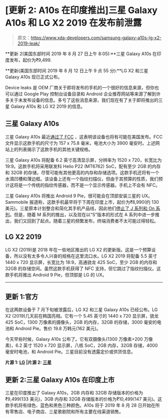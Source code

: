 # [更新 2: A10s 在印度推出]三星 Galaxy A10s 和 LG X2 2019 在发布前泄露

> 原文：<https://www.xda-developers.com/samsung-galaxy-a10s-lg-x2-2019-leak/>

**更新 2(美国东部时间 2019 年 8 月 27 日上午 8:05):**三星 Galaxy A10s 在印度发布，起价为₹9,499.

**更新(美国东部时间 2019 年 8 月 12 日上午 9 点 55 分):**LG X2 和三星 Galaxy A10s 现已正式公布。

Device leaks 是 OEM 厂商关于即将发布的手机的一个很好的信息来源，但你也可以通过 Google Play 控制台设备目录和 Android 企业推荐网站等来源了解到许多关于未发布设备的信息。多亏了这些消息来源，我们现在有了关于即将推出的三星 Galaxy A10s 和 LG X2 2019 的信息。

## 三星 Galaxy A10s

三星 Galaxy A10s 最近[通过了 FCC](https://fccid.io/ZCASMA107F) ，这表明该设备也将有可能在美国发布。FCC 文件显示这款手机的尺寸为 157 x 75.8 毫米，电池大小为 3900 毫安时。上述网站上的列表揭示了这款手机的其他关键规格。

三星 Galaxy A10s 将配备 6.2 英寸高清显示屏，分辨率为 1520 x 720，长宽比为 19:9。这款手机将采用联发科 Helio P22 (MT6762) SoC，配有至少 2GB 的内存和 32GB 的存储，尽管可能有其他更高的内存和存储选项。这款手机还将有一个水滴凹槽和薄边框。该设备上还有一个指纹扫描仪，但由于其预算的性质，我们预计这将是一个传统的指纹传感器，而不是一个显示传感器。手机上不会有 NFC。

三星 Galaxy A10s 将推出 Android 9 Pie，很可能会在顶部安装三星的 UX。Sammobile 报道称，这款手机最早将于下周在印度上市，起价为₹8,990(约 130 美元)。三星原本计划整合和简化其手机产品线，因此他们[停止了 J 系列和 On 系列](https://www.xda-developers.com/samsung-galaxy-j-renamed-galaxy-a/)。但是，随着 M 系列的推出，以及现在以“S”版本的形式在 A 系列中进一步推出，我们又回到了起点。随着三星的频繁发布，终端消费者不太可能过得轻松。

## LG X2 2019

LG X2 (2019)是 2018 年在一些地区推出的 LG X2 的更新版。这是一个预算设备，所以没有太多令人兴奋的规格在这里流口水。LG X2 2019 将配备 5.5 英寸 1440 x 720 显示屏，长宽比为 18:9，高通骁龙 425 SoC，至少 2GB 的内存和 32GB 的存储空间。虽然这款手机获得了 NFC 支持，但它跳过了指纹扫描仪。这款手机将推出 Android 9 Pie，但顶部是 LG 的 UX。

* * *

## 更新 1:官方

在这两款设备于 7 月下旬被泄露后，LG X2 和三星 Galaxy A10s 已经公布。LG X2 (2019)几天前在韩国亮相。它有一个 5.45 英寸的 1440 x 720 显示屏，骁龙 425 SoC，1300 万像素的摄像头，2GB 的内存，32GB 的存储，3000 毫安的电池和 Android Pie。售价 19.8 万韩元(162 美元)。

今天早些时候，Galaxy A10s 公布了。它有双摄像头(1300 万像素+200 万像素)，6.2 英寸 1520 x 720 显示屏，八核 SoC，2GB 内存，32GB 存储，4000 毫安时电池，和 Android Pie。三星目前没有透露定价或供货信息。

**片源 1: [LG](https://social.lge.co.kr/newsroom/lg_x2_0804/) |片源 2: [三星](http://www.samsungmobilepress.com/stories/get_ready_to_go_live_with_the_galaxy_a10s)**

## 更新 2:三星 Galaxy A10s 在印度上市

三星在印度推出了 Galaxy A10s，2GB 内存和 32GB 存储版本的价格为₹9,499(133 美元)，3GB 内存和 32GB 存储版本的价格为₹10,499(147 美元)。这款手机将有绿色、蓝色和黑色三种颜色。A10s 将于 2019 年 8 月 28 日开始在所有零售店、电子商店、三星歌剧院和所有主要在线渠道销售。